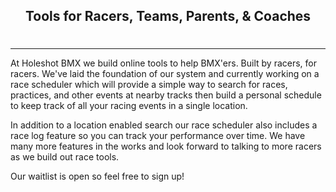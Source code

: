 <div style="text-align: center; padding-bottom: .5em;">
  <h2>Tools for Racers, Teams, Parents, & Coaches</h2>
</div>

---
<p class="pretty-print">
At Holeshot BMX we build online tools to help BMX'ers. Built by racers, for racers. We've laid the foundation of our system and currently working on a race scheduler which will provide a simple way to search for races, practices, and other events at nearby tracks then build a personal schedule to keep track of all your racing events in a single location.
</p>
<p class="pretty-print">
In addition to a location enabled search our race scheduler also includes a race log feature so you can track your performance over time. We have many more features in the works and look forward to talking to more racers as we build out race tools.
</p>
Our waitlist is open so feel free to <router-link to="/register">sign up!</router-link>
</p>

